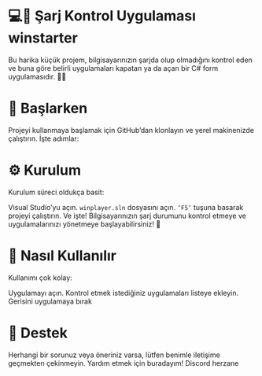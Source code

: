 # 💻🔋 Şarj Kontrol Uygulaması winstarter
Bu harika küçük projem, bilgisayarınızın şarjda olup olmadığını kontrol eden ve buna göre belirli uygulamaları kapatan ya da açan bir C# form uygulamasıdır. 🌟🔌

# 🎀 Başlarken
Projeyi kullanmaya başlamak için GitHub’dan klonlayın ve yerel makinenizde çalıştırın. İşte adımlar:

# ⚙️ Kurulum
Kurulum süreci oldukça basit:

Visual Studio’yu açın.
`winplayer.sln` dosyasını açın.
`‘F5’` tuşuna basarak projeyi çalıştırın.
Ve işte! Bilgisayarınızın şarj durumunu kontrol etmeye ve uygulamalarınızı yönetmeye başlayabilirsiniz! 🎉

# 📝 Nasıl Kullanılır
Kullanımı çok kolay:

Uygulamayı açın.
Kontrol etmek istediğiniz uygulamaları listeye ekleyin.
Gerisini uygulamaya bırak

# 🤝 Destek
Herhangi bir sorunuz veya öneriniz varsa, lütfen benimle iletişime geçmekten çekinmeyin. Yardım etmek için buradayım! Discord herzane
